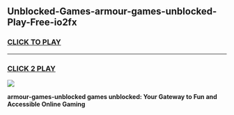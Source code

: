 
## Unblocked-Games-armour-games-unblocked-Play-Free-io2fx
<h3>
<a href="https://premium76.site?title=armour-games-unblocked&ref=22A">CLICK TO PLAY</a></h3>
<hr>

<h3>
<a href="https://premium76.site?title=armour-games-unblocked&ref=22A">CLICK 2 PLAY</a>
  
</h3>

<a href="https://premium76.site?title=armour-games-unblocked&ref=22A"><img src="https://clearcache.store/games.png"></a>


**armour-games-unblocked games unblocked: Your Gateway to Fun and Accessible Online Gaming**
